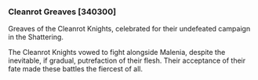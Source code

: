 ### Cleanrot Greaves [340300]

Greaves of the Cleanrot Knights, celebrated for their undefeated campaign in the Shattering.

The Cleanrot Knights vowed to fight alongside Malenia, despite the inevitable, if gradual, putrefaction of their flesh. Their acceptance of their fate made these battles the fiercest of all.